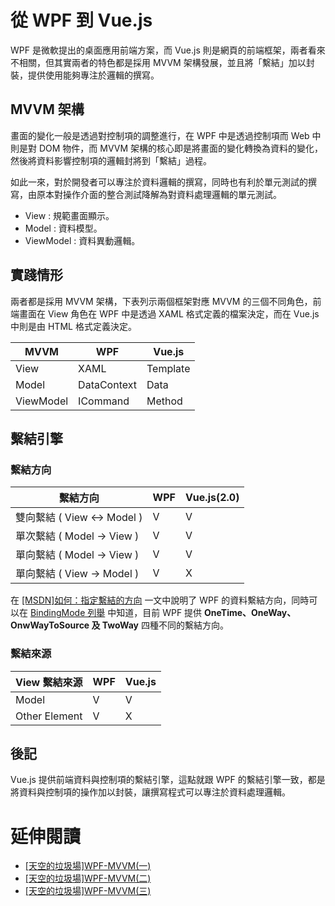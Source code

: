 # 從 WPF 到 Vue.js

WPF 是微軟提出的桌面應用前端方案，而 Vue.js 則是網頁的前端框架，兩者看來不相關，但其實兩者的特色都是採用 MVVM 架構發展，並且將「繫結」加以封裝，提供使用能夠專注於邏輯的撰寫。

## MVVM 架構

畫面的變化一般是透過對控制項的調整進行，在 WPF 中是透過控制項而 Web 中則是對 DOM 物件，而 MVVM 架構的核心即是將畫面的變化轉換為資料的變化，然後將資料影響控制項的邏輯封將到「繫結」過程。

如此一來，對於開發者可以專注於資料邏輯的撰寫，同時也有利於單元測試的撰寫，由原本對操作介面的整合測試降解為對資料處理邏輯的單元測試。

* View : 規範畫面顯示。
* Model : 資料模型。
* ViewModel : 資料異動邏輯。

## 實踐情形

兩者都是採用 MVVM 架構，下表列示兩個框架對應 MVVM 的三個不同角色，前端畫面在 View 角色在 WPF 中是透過 XAML 格式定義的檔案決定，而在 Vue.js 中則是由 HTML 格式定義決定。

|MVVM      |WPF                  |Vue.js     |
|--        |--                   |--         |
|View      | XAML                | Template  |
|Model     | DataContext         | Data      |
|ViewModel | ICommand            | Method    |

## 繫結引擎

### 繫結方向

|繫結方向                       |WPF    |Vue.js(2.0)|
|--                            |--     |--         |
|雙向繫結 ( View <-> Model )    | V     | V         |
|單次繫結 ( Model -> View )     | V     | V         |
|單向繫結 ( Model -> View )     | V     | V         |
|單向繫結 ( View -> Model )     | V     | X         |

在 [[MSDN]如何：指定繫結的方向][MSDN01] 一文中說明了 WPF 的資料繫結方向，同時可以在 [BindingMode 列舉][MSDN02] 中知道，目前 WPF 提供 **OneTime、OneWay、OnwWayToSource 及 TwoWay** 四種不同的繫結方向。


### 繫結來源

| View 繫結來源      |WPF  |Vue.js|
|--                 |--   |--    |
|Model              | V   | V    |
|Other Element      | V   | X    |

## 後記

Vue.js 提供前端資料與控制項的繫結引擎，這點就跟 WPF 的繫結引擎一致，都是將資料與控制項的操作加以封裝，讓撰寫程式可以專注於資料處理邏輯。

# 延伸閱讀  

* [[天空的垃圾場]WPF-MVVM(一)](http://blog.sanc.idv.tw/2011/12/wpf-mvvm.html)
* [[天空的垃圾場]WPF-MVVM(二)](http://blog.sanc.idv.tw/2011/12/wpf-mvvm_29.html)
* [[天空的垃圾場]WPF-MVVM(三)](http://blog.sanc.idv.tw/2011/12/wpf-mvvm_31.html)

[MSDN01]:https://docs.microsoft.com/zh-tw/dotnet/framework/wpf/data/how-to-specify-the-direction-of-the-binding
[MSDN02]:https://docs.microsoft.com/zh-tw/dotnet/api/system.windows.data.bindingmode?view=netframework-4.8